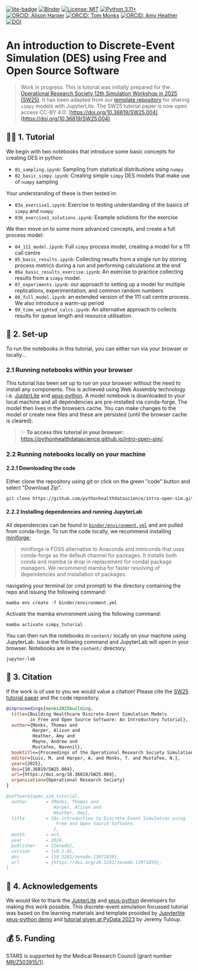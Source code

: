 [![lite-badge](https://jupyterlite.rtfd.io/en/latest/_static/badge.svg)](https://pythonhealthdatascience.github.io/intro-open-sim/lab/index.html)
[![Binder](https://mybinder.org/badge_logo.svg)](https://mybinder.org/v2/gh/pythonhealthdatascience/intro-open-sim/HEAD?urlpath=%2Fdoc%2Ftree%2Fcontent%2F01_sampling.ipynb)
[![License: MIT](https://img.shields.io/badge/License-MIT-yellow.svg)](https://opensource.org/licenses/MIT)
[![Python 3.11+](https://img.shields.io/badge/python-3.11+-blue.svg)](https://www.python.org/downloads/release/python-3100/)
[![ORCID: Alison Harper](https://img.shields.io/badge/ORCID:_Alison_Harper-0000--0001--5274--5037-brightgreen)](https://orcid.org/0000-0001-5274-5037)
[![ORCID: Tom Monks](https://img.shields.io/badge/ORCID:_Tom_Monks-0000--0003--2631--4481-brightgreen)](https://orcid.org/0000-0003-2631-4481)
[![ORCID: Amy Heather](https://img.shields.io/badge/ORCID:_Amy_Heather-0000--0002--6596--3479-brightgreen)](https://orcid.org/0000-0002-6596-3479)
[![DOI](https://zenodo.org/badge/DOI/10.5281/zenodo.13971858.svg)](https://doi.org/10.5281/zenodo.13971858)


#  An introduction to Discrete-Event Simulation (DES) using Free and Open Source Software

> Work in progress.  This is tutorial was initially prepared for the [Operational Research Society 12th Simulation Workshop in 2025 (SW25)](https://www.theorsociety.com/ORS/ORS/Events/2025/Simulation-Workshop/SW25.aspx). It has been adapted from our [template repository](https://github.com/pythonhealthdatascience/stars-simpy-jupterlite) for sharing `simpy` models with JupyterLite.  The SW25 tutorial paper is now open access CC-BY 4.0: [https://doi.org/10.36819/SW25.004](https://doi.org/10.36819/SW25.004)

## 🧑‍💻 1. Tutorial

We begin with two notebooks that introduce some basic concepts for creating DES in python:

* `01_sampling.ipynb`: Sampling from statistical distributions using `numpy`
* `02_basic_simpy.ipynb`: Creating simple `simpy` DES models that make use of `numpy` sampling

Your understanding of these is then tested in:

* `03a_exercise1.ipynb`: Exercise to testing understanding of the basics of `simpy` and `numpy`
* `03b_exercise1_solutions.ipynb`: Example solutions for the exercise

We then move on to some more advanced concepts, and create a full process model:

* `04_111_model.ipynb`: Full `simpy` process model, creating a model for a 111 call centre 
* `05_basic_results.ipynb`: Collecting results from a single run by storing process metrics during a run and performing calculations at the end
* `06a_basic_results_exercise.ipynb`: An exercise to practice collecting results from a `simpy` model.
* `07_experiments.ipynb`: our approach to setting up a model for multiple replications, experimentation, and common random numbers
* `08_full_model.ipynb`: an extended version of the 111 call centre process. We also introduce a warm-up period
* `09_time_weighted_calcs.ipynb`: An alternative approach to collects results for queue length and resource utilisation.


## 🔧 2. Set-up

To run the notebooks in this tutorial, you can either run via your browser or locally...

### 2.1 Running notebooks within your browser

This tutorial has been set up to run on your browser without the need to install any components. This is achieved using Web Assembly technology i.e. [JupterLite](https://github.com/jupyterlite/jupyterlite) and [xeus-python](https://github.com/jupyter-xeus/xeus-python). A model notebook is downloaded to your local machine and all dependencies are pre-installed via conda-forge. The model then lives in the browsers cache. You can make changes to the model or create new files and these are persisted (until the browser cache is cleared).

> ✨ **To access this tutorial in your browser:** <https://pythonhealthdatascience.github.io/intro-open-sim/>.

### 2.2 Running notebooks locally on your machine

#### 2.2.1 Downloading the code

Either clone the repository using git or click on the green "code" button and select "Download Zip".

```bash
git clone https://github.com/pythonhealthdatascience/intro-open-sim.git
```

#### 2.2.2 Installing dependencies and running JupyterLab

All dependencies can be found in [`binder/environment.yml`]() and are pulled from conda-forge.  To run the code locally, we recommend installing [miniforge](https://github.com/conda-forge/miniforge);

> miniforge is FOSS alternative to Anaconda and miniconda that uses conda-forge as the default channel for packages. It installs both conda and mamba (a drop in replacement for conda) package managers.  We recommend mamba for faster resolving of dependencies and installation of packages. 

navigating your terminal (or cmd prompt) to the directory containing the repo and issuing the following command:

```
mamba env create -f binder/environment.yml
```

Activate the mamba environment using the following command:

```
mamba activate simpy_tutorial
```

You can then run the notebooks in `content/` locally on your machine using JupyterLab.  Issue the following command and JupyterLab will open in your browser. Notebooks are in the `content/` directory.

```
jupyter-lab
```

## 📝 3. Citation

If the work is of use to you we would value a citation!  Please cite the [SW25 tutorial paper](https://doi.org/10.36819/SW25.004) and the code repository.

```bibtex
@inproceedings{monks2025building,
  title={Building Healthcare Discrete-Event Simulation Models
         in Free and Open Source Software: An Introductory Tutorial},
  author={Monks, Thomas and
          Harper, Alison and
          Heather, Amy and
          Mayne, Andrew and
          Mustafee, Navonil},
  booktitle={Proceedings of the Operational Research Society Simulation Workshop 2025 (SW25)},
  editor={Luis, M. and Harper, A. and Monks, T. and Mustafee, N.},
  year={2025},
  doi={10.36819/SW25.004},
  url={https://doi.org/10.36819/SW25.004},
  organization={Operational Research Society}
}
```

```bibtex
@software{open_sim_tutorial,
  author       = {Monks, Thomas and
                  Harper, Alison and
                  Heather, Amy},
  title        = {An introduction to Discrete-Event Simulation using
                   Free and Open Source Software.
                  },
  month        = oct,
  year         = 2024,
  publisher    = {Zenodo},
  version      = {v0.2.0},
  doi          = {10.5281/zenodo.13971859},
  url          = {https://doi.org/10.5281/zenodo.13971859},
}
```

## 🤝 4. Acknowledgements

<!--TODO: Is this just relevant to the template repository, or likewise to this one?-->

We would like to thank the [JupterLite](https://github.com/jupyterlite/jupyterlite) and [xeus-python](https://github.com/jupyter-xeus/xeus-python) developers for making this work possible. This discrete-event simulation focussed tutorial was based on the learning materials and template provided by [Jupyterlite xeus-python demo](https://github.com/jupyterlite/xeus-python-demo) and [tutorial given at PyData 2023](https://www.youtube.com/watch?v=WXRslU9D3bo) by Jeremy Tuloup.

## 💰 5. Funding

STARS is supported by the Medical Research Council [grant number [MR/Z503915/1](https://gtr.ukri.org/projects?ref=MR%2FZ503915%2F1)].
